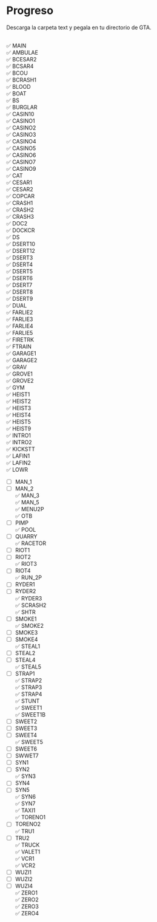 # Progreso

Descarga la carpeta text y pegala en tu directorio de GTA.

<br /> :white_check_mark: MAIN
<br /> :white_check_mark: AMBULAE
<br /> :white_check_mark: BCESAR2
<br /> :white_check_mark: BCSAR4
<br /> :white_check_mark: BCOU
<br /> :white_check_mark: BCRASH1
<br /> :white_check_mark: BLOOD
<br /> :white_check_mark: BOAT
<br /> :white_check_mark: BS
<br /> :white_check_mark: BURGLAR
<br /> :white_check_mark: CASIN10
<br /> :white_check_mark: CASINO1
<br /> :white_check_mark: CASINO2
<br /> :white_check_mark: CASINO3
<br /> :white_check_mark: CASINO4
<br /> :white_check_mark: CASINO5
<br /> :white_check_mark: CASINO6
<br /> :white_check_mark: CASINO7
<br /> :white_check_mark: CASINO9
<br /> :white_check_mark: CAT
<br /> :white_check_mark: CESAR1
<br /> :white_check_mark: CESAR2
<br /> :white_check_mark: COPCAR
<br /> :white_check_mark: CRASH1
<br /> :white_check_mark: CRASH2
<br /> :white_check_mark: CRASH3
<br /> :white_check_mark: DOC2
<br /> :white_check_mark: DOCKCR
<br /> :white_check_mark: DS
<br /> :white_check_mark: DSERT10
<br /> :white_check_mark: DSERT12
<br /> :white_check_mark: DSERT3
<br /> :white_check_mark: DSERT4
<br /> :white_check_mark: DSERT5
<br /> :white_check_mark: DSERT6
<br /> :white_check_mark: DSERT7
<br /> :white_check_mark: DSERT8
<br /> :white_check_mark: DSERT9
<br /> :white_check_mark: DUAL
<br /> :white_check_mark: FARLIE2
<br /> :white_check_mark: FARLIE3
<br /> :white_check_mark: FARLIE4
<br /> :white_check_mark: FARLIE5
<br /> :white_check_mark: FIRETRK
<br /> :white_check_mark: FTRAIN
<br /> :white_check_mark: GARAGE1
<br /> :white_check_mark: GARAGE2
<br /> :white_check_mark: GRAV
<br /> :white_check_mark: GROVE1
<br /> :white_check_mark: GROVE2
<br /> :white_check_mark: GYM
<br /> :white_check_mark: HEIST1
<br /> :white_check_mark: HEIST2
<br /> :white_check_mark: HEIST3
<br /> :white_check_mark: HEIST4
<br /> :white_check_mark: HEIST5
<br /> :white_check_mark: HEIST9
<br /> :white_check_mark: INTRO1
<br /> :white_check_mark: INTRO2
<br /> :white_check_mark: KICKSTT
<br /> :white_check_mark: LAFIN1
<br /> :white_check_mark: LAFIN2
<br /> :white_check_mark: LOWR
- [ ] MAN_1
- [ ] MAN_2
<br /> :white_check_mark: MAN_3
<br /> :white_check_mark: MAN_5
<br /> :white_check_mark: MENU2P
<br /> :white_check_mark: OTB
- [ ] PIMP
<br /> :white_check_mark: POOL
- [ ] QUARRY
<br /> :white_check_mark: RACETOR
- [ ] RIOT1
- [ ] RIOT2
<br /> :white_check_mark: RIOT3
- [ ] RIOT4
<br /> :white_check_mark: RUN_2P
- [ ] RYDER1
- [ ] RYDER2
<br /> :white_check_mark: RYDER3
<br /> :white_check_mark: SCRASH2
<br /> :white_check_mark: SHTR
- [ ] SMOKE1
<br /> :white_check_mark: SMOKE2
- [ ] SMOKE3
- [ ] SMOKE4
<br /> :white_check_mark: STEAL1
- [ ] STEAL2
- [ ] STEAL4
<br /> :white_check_mark: STEAL5
- [ ] STRAP1
<br /> :white_check_mark: STRAP2
<br /> :white_check_mark: STRAP3
<br /> :white_check_mark: STRAP4
<br /> :white_check_mark: STUNT
<br /> :white_check_mark: SWEET1
<br /> :white_check_mark: SWEET1B
- [ ] SWEET2
- [ ] SWEET3
- [ ] SWEET4
<br /> :white_check_mark: SWEET5
- [ ] SWEET6
- [ ] SWWET7
- [ ] SYN1
- [ ] SYN2
<br /> :white_check_mark: SYN3
- [ ] SYN4
- [ ] SYN5
<br /> :white_check_mark: SYN6
<br /> :white_check_mark: SYN7
<br /> :white_check_mark: TAXI1
<br /> :white_check_mark: TORENO1
- [ ] TORENO2
<br /> :white_check_mark: TRU1
- [ ] TRU2
<br /> :white_check_mark: TRUCK
<br /> :white_check_mark: VALET1
<br /> :white_check_mark: VCR1
<br /> :white_check_mark: VCR2
- [ ] WUZI1
- [ ] WUZI2
- [ ] WUZI4
<br /> :white_check_mark: ZERO1
<br /> :white_check_mark: ZERO2
<br /> :white_check_mark: ZERO3
<br /> :white_check_mark: ZERO4
